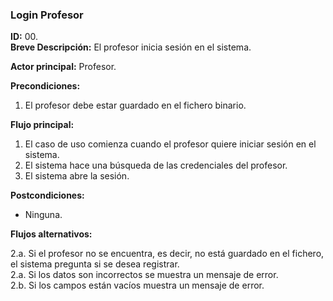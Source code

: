 ### Login Profesor
**ID:** 00.   
**Breve Descripción:** El profesor inicia sesión en el sistema.   

**Actor principal:** Profesor.   

**Precondiciones:**
1. El profesor debe estar guardado en el fichero binario.

**Flujo principal:**
1. El caso de uso comienza cuando el profesor quiere iniciar sesión en el sistema.
2. El sistema hace una búsqueda de las credenciales del profesor.
3. El sistema abre la sesión.

**Postcondiciones:**
+ Ninguna.

**Flujos alternativos:**

2.a. Si el profesor no se encuentra, es decir, no está guardado en el fichero, el sistema pregunta si se desea registrar.   
2.a. Si los datos son incorrectos se muestra un mensaje de error.  
2.b. Si los campos están vacíos muestra un mensaje de error.
